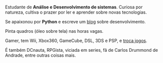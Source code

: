 Estudante de __Análise e Desenvolvimento de sistemas__.
Curiosa por natureza, cultiva o prazer por ler e aprender sobre novas tecnologias.

Se apaixonou por __Python__ e escreve um [blog](http://dev.renatacarreira.com) sobre desenvolvimento.

Pinta quadros (óleo sobre tela) nas horas vagas.

Gamer, tem Wii, Xbox360, GameCube, DSL, 3DS e PSP, e [troca jogos](http://www.trocajogo.com.br/profile/recarreira).

É também DCnauta, RPGista, viciada em series, fã de Carlos Drummond de Andrade, entre outras coisas mais.